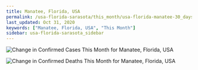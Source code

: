 ```yaml
---
title: Manatee, Florida, USA
permalink: /usa-florida-sarasota/this_month/usa-florida-manatee-30_days.html
last_updated: Oct 31, 2020
keywords: ["Manatee, Florida, USA", "This Month"]
sidebar: usa-florida-sarasota_sidebar
---
```


![Change in Confirmed Cases This Month for Manatee, Florida, USA](/covid_tracker/images/graphs/usa-florida-manatee-delta_confirmed-30_days_graph.png)

![Change in Confirmed Deaths This Month for Manatee, Florida, USA](/covid_tracker/images/graphs/usa-florida-manatee-delta_deaths-30_days_graph.png)
